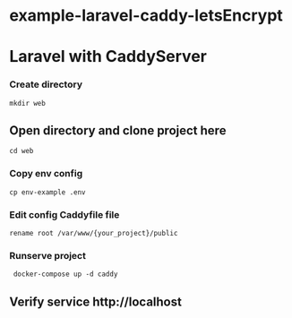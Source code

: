 # example-laravel-caddy-letsEncrypt
# Laravel with CaddyServer 

### Create directory 

```shell
mkdir web
```

## Open directory and clone project here

```shell
cd web
```

### Copy env config

```shell
cp env-example .env
```

### Edit config Caddyfile file

```shell
rename root /var/www/{your_project}/public
```

### Runserve project

```shell
 docker-compose up -d caddy
```

## Verify service http://localhost


